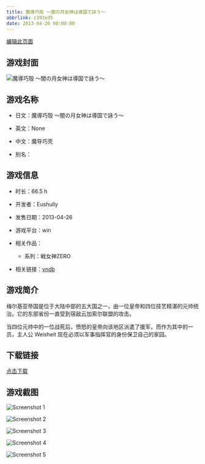 ```yaml
---
title: 魔導巧殻 ～闇の月女神は導国で詠う～
abbrlink: c393ed5
date: 2013-04-26 00:00:00
---
```

[编辑此页面](https://github.com/ACG-3/ADV3-source/blob/main/source/_posts/games/%E9%AD%94%E5%B0%8E%E5%B7%A7%E6%AE%BB%20%EF%BD%9E%E9%97%87%E3%81%AE%E6%9C%88%E5%A5%B3%E7%A5%9E%E3%81%AF%E5%B0%8E%E5%9B%BD%E3%81%A7%E8%A9%A0%E3%81%86%EF%BD%9E.md)

## 游戏封面

![魔導巧殻 ～闇の月女神は導国で詠う～](https://pan.timero.xyz/d/onedrive/img_lib_001/%E9%AD%94%E5%B0%8E%E5%B7%A7%E6%AE%BB%20%EF%BD%9E%E9%97%87%E3%81%AE%E6%9C%88%E5%A5%B3%E7%A5%9E%E3%81%AF%E5%B0%8E%E5%9B%BD%E3%81%A7%E8%A9%A0%E3%81%86%EF%BD%9E_cover.avif)


## 游戏名称

- 日文：魔導巧殻 ～闇の月女神は導国で詠う～
- 英文：None
- 中文：魔导巧壳

- 别名：


## 游戏信息

- 时长：66.5 h
- 开发者：Eushully
- 发售日期：2013-04-26
- 游戏平台：win
- 相关作品：
   - 系列：戦女神ZERO

- 相关链接：[vndb](https://vndb.org/v11620)


## 游戏简介

梅尔基亚帝国是位于大陆中部的五大国之一，由一位皇帝和四位技艺精湛的元帅统治。它的东部省份一直受到宿敌云加索尔联盟的攻击。

当四位元帅中的一位战死后，愤怒的皇帝向该地区派遣了援军，而作为其中的一员，主人公 Weisheit 现在必须以军事指挥官的身份保卫自己的家园。


## 下载链接

[点击下载](https://pan.timero.xyz/onedrive/adv_lib_001/%E9%AD%94%E5%B0%8E%E5%B7%A7%E6%AE%BB%20%EF%BD%9E%E9%97%87%E3%81%AE%E6%9C%88%E5%A5%B3%E7%A5%9E%E3%81%AF%E5%B0%8E%E5%9B%BD%E3%81%A7%E8%A9%A0%E3%81%86%EF%BD%9E)


## 游戏截图


![Screenshot 1](https://pan.timero.xyz/d/onedrive/img_lib_001/%E9%AD%94%E5%B0%8E%E5%B7%A7%E6%AE%BB%20%EF%BD%9E%E9%97%87%E3%81%AE%E6%9C%88%E5%A5%B3%E7%A5%9E%E3%81%AF%E5%B0%8E%E5%9B%BD%E3%81%A7%E8%A9%A0%E3%81%86%EF%BD%9E_Screenshot_1.avif)

![Screenshot 2](https://pan.timero.xyz/d/onedrive/img_lib_001/%E9%AD%94%E5%B0%8E%E5%B7%A7%E6%AE%BB%20%EF%BD%9E%E9%97%87%E3%81%AE%E6%9C%88%E5%A5%B3%E7%A5%9E%E3%81%AF%E5%B0%8E%E5%9B%BD%E3%81%A7%E8%A9%A0%E3%81%86%EF%BD%9E_Screenshot_2.avif)

![Screenshot 3](https://pan.timero.xyz/d/onedrive/img_lib_001/%E9%AD%94%E5%B0%8E%E5%B7%A7%E6%AE%BB%20%EF%BD%9E%E9%97%87%E3%81%AE%E6%9C%88%E5%A5%B3%E7%A5%9E%E3%81%AF%E5%B0%8E%E5%9B%BD%E3%81%A7%E8%A9%A0%E3%81%86%EF%BD%9E_Screenshot_3.avif)

![Screenshot 4](https://pan.timero.xyz/d/onedrive/img_lib_001/%E9%AD%94%E5%B0%8E%E5%B7%A7%E6%AE%BB%20%EF%BD%9E%E9%97%87%E3%81%AE%E6%9C%88%E5%A5%B3%E7%A5%9E%E3%81%AF%E5%B0%8E%E5%9B%BD%E3%81%A7%E8%A9%A0%E3%81%86%EF%BD%9E_Screenshot_4.avif)

![Screenshot 5](https://pan.timero.xyz/d/onedrive/img_lib_001/%E9%AD%94%E5%B0%8E%E5%B7%A7%E6%AE%BB%20%EF%BD%9E%E9%97%87%E3%81%AE%E6%9C%88%E5%A5%B3%E7%A5%9E%E3%81%AF%E5%B0%8E%E5%9B%BD%E3%81%A7%E8%A9%A0%E3%81%86%EF%BD%9E_Screenshot_5.avif)

